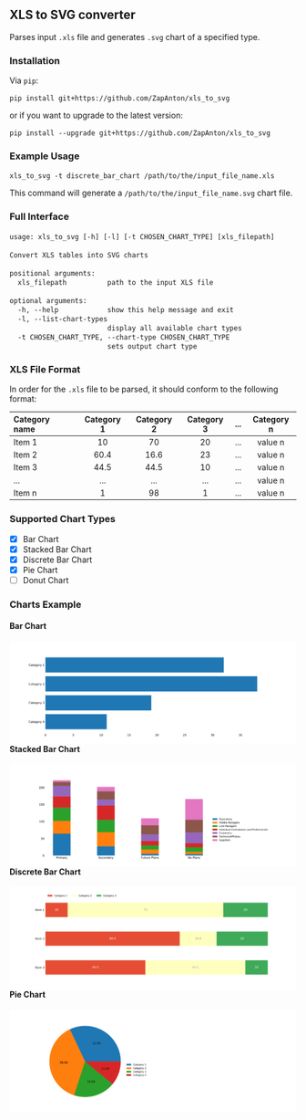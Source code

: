 ## XLS to SVG converter

Parses input `.xls` file and generates `.svg` chart of a specified type.

### Installation

Via `pip`:

```shell
pip install git+https://github.com/ZapAnton/xls_to_svg
```
or if you want to upgrade to the latest version:

```shell
pip install --upgrade git+https://github.com/ZapAnton/xls_to_svg
```

### Example Usage

```shell
xls_to_svg -t discrete_bar_chart /path/to/the/input_file_name.xls
```
This command will generate a `/path/to/the/input_file_name.svg` chart file.

### Full Interface

```text
usage: xls_to_svg [-h] [-l] [-t CHOSEN_CHART_TYPE] [xls_filepath]

Convert XLS tables into SVG charts

positional arguments:
  xls_filepath          path to the input XLS file

optional arguments:
  -h, --help            show this help message and exit
  -l, --list-chart-types
                        display all available chart types
  -t CHOSEN_CHART_TYPE, --chart-type CHOSEN_CHART_TYPE
                        sets output chart type
```

### XLS File Format

In order for the `.xls` file to be parsed, it should conform to the following format:

| Category name  | Category 1   | Category 2    | Category 3    | ...           | Category n    |
| :------------- | :----------: | :-----------: | :-----------: | :-----------: | :-----------: |
| Item 1         | 10           | 70            | 20            | ...           | value n       |
| Item 2         | 60.4         | 16.6          | 23            | ...           | value n       |
| Item 3         | 44.5         | 44.5          | 10            | ...           | value n       |
| ...            | ...          | ...           | ...           | ...           | value n       |
| Item n         | 1            | 98            | 1             | ...           | value n       |

### Supported Chart Types

- [x] Bar Chart
- [x] Stacked Bar Chart
- [x] Discrete Bar Chart
- [x] Pie Chart
- [ ] Donut Chart

### Charts Example

#### Bar Chart

<img src="./pics/bar_chart_example.svg" align="left" />

#### Stacked Bar Chart

<img src="./pics/stacked_bar_chart_example.svg" align="left" />

#### Discrete Bar Chart

<img src="./pics/discrete_bar_chart_example.svg" align="left" />

#### Pie Chart

<img src="./pics/pie_chart_example.svg" align="left" />

